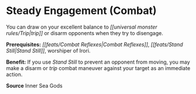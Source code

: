 ﻿---
cssclass: [feats]

---
# Steady Engagement (Combat)

You can draw on your excellent balance to _[[universal monster rules/Trip|trip]]_ or disarm opponents when they try to disengage.

**Prerequisites:** _[[feats/Combat Reflexes|Combat Reflexes]]_, _[[feats/Stand Still|Stand Still]]_, worshiper of Irori.

**Benefit:** If you use _Stand Still_ to prevent an opponent from moving, you may make a disarm or _trip_ combat maneuver against your target as an immediate action.

**Source** Inner Sea Gods